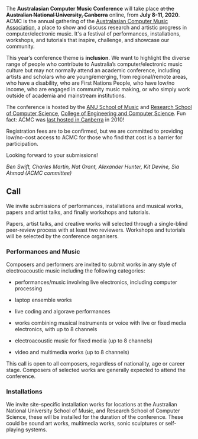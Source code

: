 
The **Australasian Computer Music Conference** will take place ~~at the
**Australian National University, Canberra**~~ online, from **July 8-11, 2020**.
ACMC is the annual gathering of the [Australasian Computer Music
Association](https://computermusic.org.au), a place to show and discuss research
and artistic progress in computer/electronic music. It's a festival of
performances, installations, workshops, and tutorials that inspire, challenge,
and showcase our community.

This year’s conference theme is **inclusion**. We want to highlight the diverse
range of people who contribute to Australia’s computer/electronic music culture
but may not normally attend an academic conference, including artists and
scholars who are young/emerging, from regional/remote areas, who have a
disability, who are First Nations People, who have low/no income, who are
engaged in community music making, or who simply work outside of academia and
mainstream institutions.

The conference is hosted by the [ANU School of
Music](https://music.cass.anu.edu.au) and [Research School of Computer
Science](https://cs.anu.edu.au), [College of Engineering and Computer
Science](https://cecs.anu.edu.au). Fun fact: ACMC was [last hosted in
Canberra](http://computermusic.org.au/conferences/acmc2010/) in 2010!

Registration fees are to be confirmed, but we are committed to providing
low/no-cost access to ACMC for those who find that cost is a barrier for
participation.

Looking forward to your submissions!

_Ben Swift, Charles Martin, Nat Grant, Alexander Hunter, Kit Devine, Sia Ahmad
(ACMC committee)_

## Call

We invite submissions of performances, installations and musical works, papers
and artist talks, and finally workshops and tutorials.

Papers, artist talks, and creative works will selected through a single-blind
peer-review process with at least two reviewers. Workshops and tutorials will be
selected by the conference organisers.

### Performances and Music

Composers and performers are invited to submit works in any style of
electroacoustic music including the following categories:

- performances/music involving live electronics, including computer processing

- laptop ensemble works

- live coding and algorave performances

- works combining musical instruments or voice with live or fixed media
  electronics, with up to 8 channels

- electroacoustic music for fixed media (up to 8 channels)

- video and multimedia works (up to 8 channels)

This call is open to all composers, regardless of nationality, age or career
stage. Composers of selected works are generally expected to attend the
conference.

### Installations

We invite site-specific installation works for locations at the Australian
National University School of Music, and Research School of Computer Science,
these will be installed for the duration of the conference. These could be sound
art works, multimedia works, sonic sculptures or self-playing systems.

<!-- Our current installation locations are: -->

<!-- - Listening Space --> <!-- - Llewellyn Hall Stairwell --> <!-- - Hanna
Neumann Building Foyer -->

### Research Papers & Artist Talks

We invite extended abstracts of up to 1000 words for research papers and artist
talks. These could relate to musical performances above or any of the topics
listed below. All extended abstracts will be subject to single-blind review by
at least two peer reviewers.

Accepted papers/talks will be presented in either short (10) or long (20
minutes) seminar format and the extended abstracts will be included in the
conference proceedings. Full versions of accepted papers will be invited for
further peer review and publication in Chroma, the journal of the Australasian
Computer Music Association.

### Workshops and Tutorials

We invite contributed workshops and tutorials to take place on Saturday 11 July
at the ANU School of Music. Workshops and tutorials could be about the topics
listed below and we make a particular call for workshops that are inclusive of
the broad electronic music community.

Workshops will be included in the conference promotional materials and program.
Workshops and tutorials will be selected by the conference committee. Venues and
facilities will include seminar rooms and the music computing lab at the ANU
School of Music. We are aiming for short workshops (60 minutes) to enable as
many as possible. We invite you to get in touch to discuss workshop requirements
before submitting.

## Topics

- 3D Audio
- Acoustic Ecology
- Acoustics of Music
- Acoustics, Space, and Sound Distribution
- Aesthetics, Theory, History and Philosophy
- Algorithmic Composition
- Analysis of Electroacoustic Music
- AR & VR
- Archiving & Preservation of electroacoustic Music
- Artificial Intelligence and Music
- Computational Musicology
- Composition Systems and Techniques
- Digital Audio Signal Processing and Audio Effects
- Distributed, Telematic, and Mobile Music
- History of Electroacoustic Music
- Improvisation and Technology
- Languages for Computer Music
- Live Coding
- Mathematical Music Theory
- Music Education
- Music Information Retrieval
- New Interfaces for Musical Expression
- Notation and Scores
- Perception and Cognition
- Software and Hardware Systems
- Sonification
- Sound Synthesis
- Studio Reports

## Code of Conduct

This code of conduct is applicable to all events run by the Australasian
Computer Music Association, including ACMC. All attendees, sponsors, and
volunteers at our conferences and events are required to agree with this code of
conduct. Organisers will enforce this code throughout the conference. We expect
cooperation from all participants to help ensure a safe environment for
everybody.

### Short Version

The Australasian Computer Music Association is dedicated to a harassment-free
experience for everyone. We do not tolerate harassment of conference
participants in any form. Participants violating these rules may be sanctioned
or expelled from the conference without a refund at the discretion of the
organisers.

### Long Version

The Australasian Computer Music Association is dedicated to a harassment-free
experience for everyone. We do not tolerate harassment of conference
participants in any form. Participants violating these rules may be sanctioned
or expelled from the conference without a refund at the discretion of the
organisers.

Harassment includes offensive verbal comments related to gender, gender identity
and expression, age, sexual orientation, disability, physical appearance, body
size, race, ethnicity, religion, technology choices, sexual images in public
spaces, deliberate intimidation, stalking, following, harassing photography or
recording, sustained disruption of talks or other events, inappropriate physical
contact, and unwelcome sexual attention.

Participants asked to stop any harassing behaviour are expected to comply
immediately.

Sponsors are also subject to the anti-harassment policy. In particular, sponsors
should not use sexualised images, activities, or other material.

If a participant engages in harassing behaviour, the conference organisers may
take any action they deem appropriate, including warning the offender or
expulsion from the conference with no refund.

If you are being harassed, notice that someone else is being harassed, or have
any other concerns, please contact a member of conference staff immediately.
Conference staff can be identified as they’ll be wearing branded badges. If you
are unable to contact conference staff, you can also contact the [Australian
Computer Music Association committee
members](http://computermusic.org.au/committee/).

Conference staff will be happy to help participants contact hotel/venue security
or local law enforcement, provide escorts, or otherwise assist those
experiencing harassment to feel safe for the duration of the conference. We
value your attendance.

We expect participants to follow these rules at conference, workshop and concert
venues and related social events.

(Adapted from the conference code of conduct provided at:
[https://confcodeofconduct.com](https://confcodeofconduct.com)). Licensed under
[Creative Commons Attribution 3.0 Unported (CC BY
3.0)](https://creativecommons.org/licenses/by/3.0/deed.en_US).
